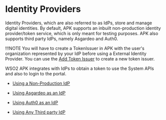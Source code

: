 # Identity Providers

Identity Providers, which are also referred to as IdPs, store and manage digital identities. By default, APK supports an inbuilt non-production identity provider/token service, which is only meant for testing purposes. APK also supports third party IdPs, namely Asgardeo and Auth0.

!!!NOTE
    You will have to create a TokenIssuer in APK with the user's organization represented by your IdP before using a External Identity Provider. You can use the [Add Token Issuer](../../../develop-and-deploy-api/token-issuers/token-issuers.md) to create a new token issuer.

WSO2 APK integrates with IdPs to obtain a token to use the System APIs and also to login to the portal.

- <a href="../../idp/non-production-idp" target="_blank">Using a Non-Production IdP</a>  

- <a href="../../idp/asgardeo-idp" target="_blank">Using Asgardeo as an IdP</a>  

- <a href="../../idp/auth0-idp" target="_blank">Using Auth0 as an IdP</a>  

- <a href="../../idp/third-party-idp" target="_blank">Using Any Third party IdP</a>  